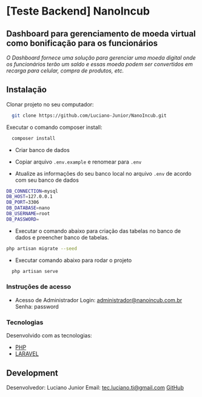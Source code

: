 # [Teste Backend] NanoIncub
## Dashboard para gerenciamento de moeda virtual como bonificação para os funcionários

*O Dashboard fornece uma solução para gerenciar uma moeda digital onde os funcionários terão um saldo e essas moeda podem ser convertidos em recarga para celular, compra de produtos, etc.*

## Instalação

Clonar projeto no seu computador:

```bash
  git clone https://github.com/Luciano-Junior/NanoIncub.git
```

Executar o comando composer install:

```bash
  composer install
```

- Criar banco de dados

- Copiar arquivo ```.env.example``` e renomear para ```.env```

- Atualize as informações do seu banco local no arquivo ```.env``` de acordo com seu banco de dados
```bash
DB_CONNECTION=mysql
DB_HOST=127.0.0.1
DB_PORT=3306
DB_DATABASE=nano
DB_USERNAME=root
DB_PASSWORD=
``` 

- Executar o comando abaixo para criação das tabelas no banco de dados e preencher banco de tabelas.
```bash
php artisan migrate --seed
``` 

- Executar comando abaixo para rodar o projeto
```bash
  php artisan serve
``` 
### Instruções de acesso

- Acesso de Administrador
Login: administrador@nanoincub.com.br 
Senha: password

### Tecnologias

Desenvolvido com as tecnologias:

- [PHP](https://www.php.net/)
- [LARAVEL](https://laravel.com/)


## Development

Desenvolvedor: Luciano Junior
Email: tec.luciano.ti@gmail.com
[GitHub](https://github.com/Luciano-Junior)